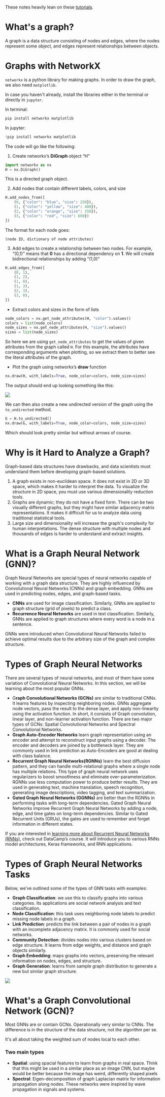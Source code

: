 These notes heavily lean on these [tutorials](https://www.datacamp.com/tutorial/comprehensive-introduction-graph-neural-networks-gnns-tutorial).

# What's a graph?
A graph is a data structure consisting of nodes and edges, where the nodes represent some object, and edges represent relationships between objects.

# Graphs with NetworkX
`networkx` is a python library for making graphs.
In order to draw the graph, we also need `matplotlib`.

In case you haven't already, install the libraries either in the terminal or directly in `jupyter`.

In terminal:

```sh
pip install networkx matplotlib
```

In jupyter:

```python
!pip install networkx matplotlib
```

The code will go like the following:

1.   Create networkx’s **DiGraph** object “H”

```python
import networkx as nx
H = nx.DiGraph()
```

This is a directed graph object.

2.  Add nodes that contain different labels, colors, and size

```python
H.add_nodes_from([
	(0, {"color": "blue", "size": 250}),
	(1, {"color": "yellow", "size": 400}),
	(2, {"color": "orange", "size": 150}),
	(3, {"color": "red", "size": 600})
])
```

The format for each node goes:

```
(node ID, dictionary of node attributes)
```

3.  Add edges to create a relationship between two nodes. For example, “(0,1)” means that **0** has a directional dependency on **1**. We will create bidirectional relationships by adding “(1,0)”

```python
H.add_edges_from([
	(0, 1),
	(1, 2),
	(1, 0),
	(1, 3),
	(2, 3),
	(3, 0),
])
```

-   Extract colors and sizes in the form of lists

```python
node_colors = nx.get_node_attributes(H, "color").values()
colors = list(node_colors)
node_sizes = nx.get_node_attributes(H, "size").values()
sizes = list(node_sizes)
```

So here we are using `get_node_attributes` to get the values of given attributes from the graph called `H`.
For this example, the attributes have corresponding arguments when plotting, so we extract them to better see the literal attributes of the graph.

-   Plot the graph using networkx’s **draw** function

```python
nx.draw(H, with_labels=True, node_color=colors, node_size=sizes)
```

The output should end up looking something like this:

![](img/networkx_graph_example.png)

We can then also create a new undirected version of the graph using the `to_undirected` method.

```python
G = H.to_undirected()
nx.draw(G, with_labels=True, node_color=colors, node_size=sizes)
```

Which should look pretty similar but without arrows of course.

# Why is it Hard to Analyze a Graph?

Graph-based data structures have drawbacks, and data scientists must understand them before developing graph-based solutions.

1.  A graph exists in non-euclidean space. It does not exist in 2D or 3D space, which makes it harder to interpret the data. To visualize the structure in 2D space, you must use various dimensionality reduction tools.
2.  Graphs are dynamic; they do not have a fixed form. There can be two visually different graphs, but they might have similar adjacency matrix representations. It makes it difficult for us to analyze data using traditional statistical tools. 
3.  Large size and dimensionality will increase the graph's complexity for human interpretations. The dense structure with multiple nodes and thousands of edges is harder to understand and extract insights.

# What is a Graph Neural Network (GNN)?

Graph Neural Networks are special types of neural networks capable of working with a graph data structure. They are highly influenced by Convolutional Neural Networks (CNNs) and graph embedding. GNNs are used in predicting nodes, edges, and graph-based tasks. 

-   **CNNs** are used for image classification. Similarly, GNNs are applied to graph structure (grid of pixels) to predict a class. 
-   **Recurrence Neural Networks** are used in text classification. Similarly, GNNs are applied to graph structures where every word is a node in a sentence.  

GNNs were introduced when Convolutional Neural Networks failed to achieve optimal results due to the arbitrary size of the graph and complex structure.

# Types of Graph Neural Networks

There are several types of neural networks, and most of them have some variation of Convolutional Neural Networks. In this section, we will be learning about the most popular GNNs. 

-   G**raph Convolutional Networks (GCNs)** are similar to traditional CNNs. It learns features by inspecting neighboring nodes. GNNs aggregate node vectors, pass the result to the dense layer, and apply non-linearity using the activation function. In short, it consists of Graph convolution, linear layer, and non-learner activation function. There are two major types of GCNs: Spatial Convolutional Networks and Spectral Convolutional Networks.
-   **Graph Auto-Encoder Networks** learn graph representation using an encoder and attempt to reconstruct input graphs using a decoder. The encoder and decoders are joined by a bottleneck layer. They are commonly used in link prediction as Auto-Encoders are good at dealing with class balance. 
-   **Recurrent Graph Neural Networks(RGNNs)** learn the best diffusion pattern, and they can handle multi-relational graphs where a single node has multiple relations. This type of graph neural network uses regularizers to boost smoothness and eliminate over-parameterization. RGNNs use less computation power to produce better results. They are used in generating text, machine translation, speech recognition, generating image descriptions, video tagging, and text summarization.
-   **Gated Graph Neural Networks (GGNNs)** are better than the RGNNs in performing tasks with long-term dependencies. Gated Graph Neural Networks improve Recurrent Graph Neural Networks by adding a node, edge, and time gates on long-term dependencies. Similar to Gated Recurrent Units (GRUs), the gates are used to remember and forget information in different states. 

If you are interested in [learning more about Recurrent Neural Networks (RNNs)](https://www.datacamp.com/courses/recurrent-neural-networks-rnn-for-language-modeling-in-python), check out DataCamp’s course. It will introduce you to various RNNs model architectures, Keras frameworks, and RNN applications.

# Types of Graph Neural Networks Tasks

Below, we’ve outlined some of the types of GNN tasks with examples:

-   **Graph Classification**: we use this to classify graphs into various categories. Its applications are social network analysis and text classification. 
-   **Node Classification**: this task uses neighboring node labels to predict missing node labels in a graph. 
-   **Link Prediction**: predicts the link between a pair of nodes in a graph with an incomplete adjacency matrix. It is commonly used for social networks. 
-   **Community Detection**: divides nodes into various clusters based on edge structure. It learns from edge weights, and distance and graph objects similarly. 
-   **Graph Embedding**: maps graphs into vectors, preserving the relevant information on nodes, edges, and structure.
-   **Graph Generation**: learns from sample graph distribution to generate a new but similar graph structure.

![](img/gnn_tasks.png)

# What's a Graph Convolutional Network (GCN)?

Most GNNs are or contain GCNs.
Operationally very similar to CNNs.
The difference is in the structure of the data structure, not the algorithm per se. 

It's all about taking the weighted sum of nodes local to each other.

### Two main types
* **Spatial**: using spacial features to learn from graphs in real space. Think that this might be used in a similar place as an image CNN, but maybe would be better because the image has weird, differently shaped pixels
* **Spectral**: Eigen-decomposition of graph Laplacian matrix for information propagation along nodes. These networks were inspired by wave propagation in signals and systems.


